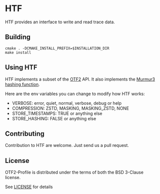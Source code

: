 # HTF

HTF provides an interface to write and read trace data.

## Building

```
cmake . -DCMAKE_INSTALL_PREFIX=$INSTALLATION_DIR
make install
```

## Using HTF

HTF implements a subset of the [OTF2](https://www.vi-hps.org/projects/score-p) API.
It also implements the [Murmur3 hashing function](https://github.com/PeterScott/murmur3).

Here are the env variables you can change to modify how HTF works:

- VERBOSE: error, quiet, normal, verbose, debug or help
- COMPRESSION: ZSTD, MASKING, MASKING_ZSTD, NONE
- STORE_TIMESTAMPS: TRUE or anything else
- STORE_HASHING: FALSE or anything else


## Contributing

Contribution to HTF are welcome. Just send us a pull request.

## License
OTF2-Profile is distributed under the terms of both the BSD 3-Clause license.

See [LICENSE](LICENSE) for details
